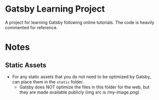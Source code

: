 # Gatsby Learning Project

A project for learning Gatsby following online tutorials. The code is heavily commented for reference.

# Notes

## Static Assets

- For any static assets that you do not need to be optimized by Gatsby, can place them in the `static` folder.
  - Gatsby does NOT optimize the files in this folder for the web, but they are made available publicly (img src is /my-image.png)
